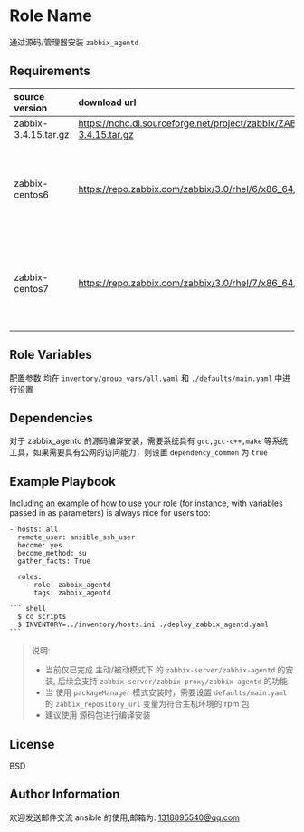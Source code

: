 Role Name
=========

通过源码/管理器安装 `zabbix_agentd`

Requirements
------------

source version | download url | package |
:- | :- | :- |
zabbix-3.4.15.tar.gz | <https://nchc.dl.sourceforge.net/project/zabbix/ZABBIX%20Latest%20Stable/3.4.15/zabbix-3.4.15.tar.gz> |
zabbix-centos6 | <https://repo.zabbix.com/zabbix/3.0/rhel/6/x86_64/zabbix-release-3.0-1.el6.noarch.rpm> | zabbix-server-mysql zabbix-web-mysql zabbix-agent |
zabbix-centos7 | <https://repo.zabbix.com/zabbix/3.0/rhel/7/x86_64/zabbix-release-3.0-1.el7.noarch.rpm> | zabbix-server-mysql zabbix-web-mysql zabbix-agent |

Role Variables
--------------

配置参数 均在 `inventory/group_vars/all.yaml` 和 `./defaults/main.yaml` 中进行设置

Dependencies
------------

对于 zabbix_agentd 的源码编译安装，需要系统具有  `gcc,gcc-c++,make` 等系统工具，如果需要具有公网的访问能力，则设置 `dependency_common` 为 `true`

Example Playbook
----------------

Including an example of how to use your role (for instance, with variables passed in as parameters) is always nice for users too:

    - hosts: all
      remote_user: ansible_ssh_user
      become: yes
      become_method: su
      gather_facts: True

      roles:
        - role: zabbix_agentd
          tags: zabbix_agentd

    ``` shell
      $ cd scripts
      $ INVENTORY=../inventory/hosts.ini ./deploy_zabbix_agentd.yaml
    ```

> 说明:
> * 当前仅已完成 主动/被动模式下 的 `zabbix-server/zabbix-agentd` 的安装, 后续会支持 `zabbix-server/zabbix-proxy/zabbix-agentd` 的功能
> * 当 使用 `packageManager` 模式安装时，需要设置 `defaults/main.yaml` 的 `zabbix_repository_url` 变量为符合主机环境的 rpm 包
> * 建议使用 源码包进行编译安装

License
-------

BSD

Author Information
------------------

欢迎发送邮件交流 ansible 的使用,邮箱为: <1318895540@qq.com>
